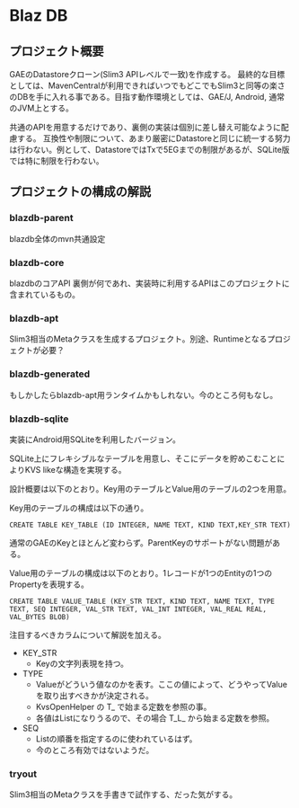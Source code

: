 # Blaz DB

## プロジェクト概要

GAEのDatastoreクローン(Slim3 APIレベルで一致)を作成する。
最終的な目標としては、MavenCentralが利用できればいつでもどこでもSlim3と同等の楽さのDBを手に入れる事である。目指す動作環境としては、GAE/J, Android, 通常のJVM上とする。

共通のAPIを用意するだけであり、裏側の実装は個別に差し替え可能なように配慮する。
互換性や制限について、あまり厳密にDatastoreと同じに統一する努力は行わない。例として、DatastoreではTxで5EGまでの制限があるが、SQLite版では特に制限を行わない。

## プロジェクトの構成の解説

### blazdb-parent

blazdb全体のmvn共通設定

### blazdb-core

blazdbのコアAPI 裏側が何であれ、実装時に利用するAPIはこのプロジェクトに含まれているもの。

### blazdb-apt

Slim3相当のMetaクラスを生成するプロジェクト。別途、Runtimeとなるプロジェクトが必要？

### blazdb-generated

もしかしたらblazdb-apt用ランタイムかもしれない。今のところ何もなし。

### blazdb-sqlite

実装にAndroid用SQLiteを利用したバージョン。

SQLite上にフレキシブルなテーブルを用意し、そこにデータを貯めこむことによりKVS likeな構造を実現する。

設計概要は以下のとおり。Key用のテーブルとValue用のテーブルの2つを用意。

Key用のテーブルの構成は以下の通り。

`CREATE TABLE KEY_TABLE (ID INTEGER, NAME TEXT, KIND TEXT,KEY_STR TEXT)`

通常のGAEのKeyとほとんど変わらず。ParentKeyのサポートがない問題がある。

Value用のテーブルの構成は以下のとおり。1レコードが1つのEntityの1つのPropertyを表現する。

`CREATE TABLE VALUE_TABLE (KEY_STR TEXT, KIND TEXT, NAME TEXT, TYPE TEXT, SEQ INTEGER, VAL_STR TEXT, VAL_INT INTEGER, VAL_REAL REAL, VAL_BYTES BLOB)`

注目するべきカラムについて解説を加える。

* KEY_STR
    * Keyの文字列表現を持つ。
* TYPE
    * Valueがどういう値なのかを表す。ここの値によって、どうやってValueを取り出すべきかが決定される。
    * KvsOpenHelper の T_ で始まる定数を参照の事。
    * 各値はListになりうるので、その場合 T_L_ から始まる定数を参照。
* SEQ
    * Listの順番を指定するのに使われているはず。
    * 今のところ有効ではないようだ。

### tryout

Slim3相当のMetaクラスを手書きで試作する、だった気がする。
